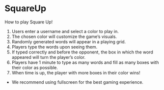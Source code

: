 # SquareUp

How to play Square Up!
  1. Users enter a username and select a color to play in.
  2. The chosen color will customize the game’s visuals.
  3. Randomly generated words will appear in a playing grid.
  4. Players type the words upon seeing them.
  5. If typed correctly and before the opponent, the box in which the word appeared will turn the player’s color.
  6. Players have 1 minute to type as many words and fill as many boxes with their color as possible.
  7. When time is up, the player with more boxes in their color wins!
  * We recommend using fullscreen for the best gaming experience.
